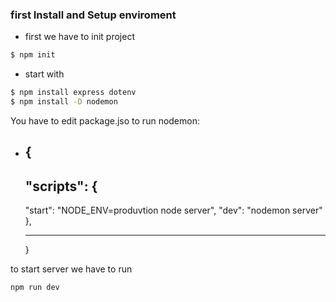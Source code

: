 ### first Install and Setup enviroment

- first we have to init project

```sh
$ npm init
```

- start with

```sh
$ npm install express dotenv
$ npm install -D nodemon
```

You have to edit package.jso to run nodemon:

- ## {
  ## "scripts": {
  "start": "NODE_ENV=produvtion node server",
  "dev": "nodemon server"
  },
  ***
  }

to start server we have to run

```sh
npm run dev
```
